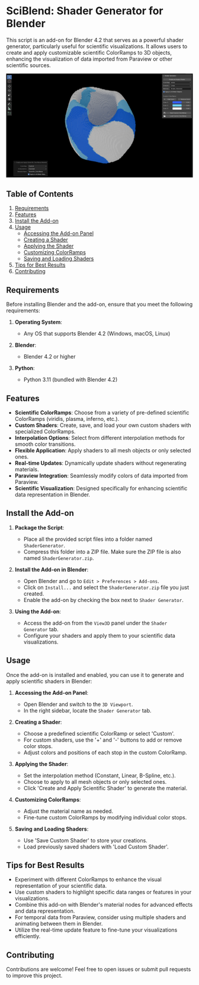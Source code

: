 # SciBlend: Shader Generator for Blender

This script is an add-on for Blender 4.2 that serves as a powerful shader generator, particularly useful for scientific visualizations. It allows users to create and apply customizable scientific ColorRamps to 3D objects, enhancing the visualization of data imported from Paraview or other scientific sources.

![SciBlend Shader Example](media/1.png)

## Table of Contents

1. [Requirements](#requirements)
2. [Features](#features)
3. [Install the Add-on](#install-the-add-on)
4. [Usage](#usage)
   - [Accessing the Add-on Panel](#1-accessing-the-add-on-panel)
   - [Creating a Shader](#2-creating-a-shader)
   - [Applying the Shader](#3-applying-the-shader)
   - [Customizing ColorRamps](#4-customizing-colorramps)
   - [Saving and Loading Shaders](#5-saving-and-loading-shaders)
5. [Tips for Best Results](#tips-for-best-results)
6. [Contributing](#contributing)

## Requirements

Before installing Blender and the add-on, ensure that you meet the following requirements:

1. **Operating System**: 
    - Any OS that supports Blender 4.2 (Windows, macOS, Linux)
  
2. **Blender**:
    - Blender 4.2 or higher

3. **Python**:
    - Python 3.11 (bundled with Blender 4.2)

## Features

- **Scientific ColorRamps**: Choose from a variety of pre-defined scientific ColorRamps (viridis, plasma, inferno, etc.).
- **Custom Shaders**: Create, save, and load your own custom shaders with specialized ColorRamps.
- **Interpolation Options**: Select from different interpolation methods for smooth color transitions.
- **Flexible Application**: Apply shaders to all mesh objects or only selected ones.
- **Real-time Updates**: Dynamically update shaders without regenerating materials.
- **Paraview Integration**: Seamlessly modify colors of data imported from Paraview.
- **Scientific Visualization**: Designed specifically for enhancing scientific data representation in Blender.

## Install the Add-on

1. **Package the Script**:
    - Place all the provided script files into a folder named `ShaderGenerator`.
    - Compress this folder into a ZIP file. Make sure the ZIP file is also named `ShaderGenerator.zip`.

2. **Install the Add-on in Blender**:
    - Open Blender and go to `Edit > Preferences > Add-ons`.
    - Click on `Install...` and select the `ShaderGenerator.zip` file you just created.
    - Enable the add-on by checking the box next to `Shader Generator`.

3. **Using the Add-on**:
    - Access the add-on from the `View3D` panel under the `Shader Generator` tab.
    - Configure your shaders and apply them to your scientific data visualizations.

## Usage

Once the add-on is installed and enabled, you can use it to generate and apply scientific shaders in Blender:

1. **Accessing the Add-on Panel**:
   - Open Blender and switch to the `3D Viewport`.
   - In the right sidebar, locate the `Shader Generator` tab.

2. **Creating a Shader**:
   - Choose a predefined scientific ColorRamp or select 'Custom'.
   - For custom shaders, use the '+' and '-' buttons to add or remove color stops.
   - Adjust colors and positions of each stop in the custom ColorRamp.

3. **Applying the Shader**:
   - Set the interpolation method (Constant, Linear, B-Spline, etc.).
   - Choose to apply to all mesh objects or only selected ones.
   - Click 'Create and Apply Scientific Shader' to generate the material.

4. **Customizing ColorRamps**:
   - Adjust the material name as needed.
   - Fine-tune custom ColorRamps by modifying individual color stops.

5. **Saving and Loading Shaders**:
   - Use 'Save Custom Shader' to store your creations.
   - Load previously saved shaders with 'Load Custom Shader'.

## Tips for Best Results

- Experiment with different ColorRamps to enhance the visual representation of your scientific data.
- Use custom shaders to highlight specific data ranges or features in your visualizations.
- Combine this add-on with Blender's material nodes for advanced effects and data representation.
- For temporal data from Paraview, consider using multiple shaders and animating between them in Blender.
- Utilize the real-time update feature to fine-tune your visualizations efficiently.

## Contributing

Contributions are welcome! Feel free to open issues or submit pull requests to improve this project.